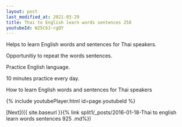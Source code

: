 ```yaml
---
layout: post
last_modified_at: 2021-03-29
title: Thai to English learn words sentences 258 
youtubeId: W25C6J-rgQY
---
```

 
 
Helps to learn English words and sentences for Thai speakers.

Opportunitiy to repeat the words sentences. 

Practice English language. 
 
10 minutes practice every day. 
 
How to learn English words and sentences for Thai speakers 
 
{% include youtubePlayer.html id=page.youtubeId %}
 
 
[Next]({{ site.baseurl }}{% link  split1/_posts/2016-01-18-Thai to english learn words sentences 925 .md%})
 
